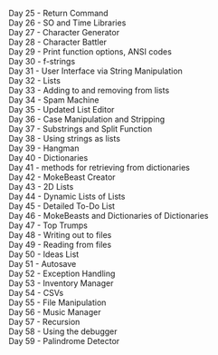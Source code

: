 Day 25 - Return Command<br>
Day 26 - SO and Time Libraries<br>
Day 27 - Character Generator<br>
Day 28 - Character Battler<br>
Day 29 - Print function options, ANSI codes<br>
Day 30 - f-strings<br>
Day 31 - User Interface via String Manipulation<br>
Day 32 - Lists<br>
Day 33 - Adding to and removing from lists<br>
Day 34 - Spam Machine<br>
Day 35 - Updated List Editor<br>
Day 36 - Case Manipulation and Stripping<br>
Day 37 - Substrings and Split Function<br>
Day 38 - Using strings as lists<br>
Day 39 - Hangman<br>
Day 40 - Dictionaries<br>
Day 41 - methods for retrieving from dictionaries<br>
Day 42 - MokeBeast Creator<br>
Day 43 - 2D Lists<br>
Day 44 - Dynamic Lists of Lists<br>
Day 45 - Detailed To-Do List<br>
Day 46 - MokeBeasts and Dictionaries of Dictionaries<br>
Day 47 - Top Trumps<br>
Day 48 - Writing out to files<br>
Day 49 - Reading from files<br>
Day 50 - Ideas List<br>
Day 51 - Autosave<br>
Day 52 - Exception Handling<br>
Day 53 - Inventory Manager<br>
Day 54 - CSVs<br>
Day 55 - File Manipulation<br>
Day 56 - Music Manager<br>
Day 57 - Recursion<br>
Day 58 - Using the debugger<br>
Day 59 - Palindrome Detector
